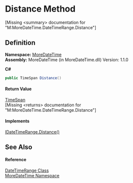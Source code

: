 # Distance Method


\[Missing &lt;summary&gt; documentation for "M:MoreDateTime.DateTimeRange.Distance"\]



## Definition
**Namespace:** <a href="N_MoreDateTime.md">MoreDateTime</a>  
**Assembly:** MoreDateTime (in MoreDateTime.dll) Version: 1.1.0

**C#**
``` C#
public TimeSpan Distance()
```



#### Return Value
<a href="https://learn.microsoft.com/dotnet/api/system.timespan" target="_blank" rel="noopener noreferrer">TimeSpan</a>  
\[Missing &lt;returns&gt; documentation for "M:MoreDateTime.DateTimeRange.Distance"\]

#### Implements
<a href="M_MoreDateTime_Interfaces_IDateTimeRange_Distance.md">IDateTimeRange.Distance()</a>  


## See Also


#### Reference
<a href="T_MoreDateTime_DateTimeRange.md">DateTimeRange Class</a>  
<a href="N_MoreDateTime.md">MoreDateTime Namespace</a>  
